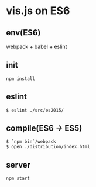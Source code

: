 # vis.js on ES6

## env(ES6)
webpack + babel + eslint

## init
```
npm install
```

## eslint
```
$ eslint ./src/es2015/
```

## compile(ES6 -> ES5)

```
$ `npm bin`/webpack
$ open ./distribution/index.html
```

## server

```
npm start
```
